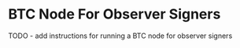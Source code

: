 # BTC Node For Observer Signers

TODO - add instructions for running a BTC node for observer signers
